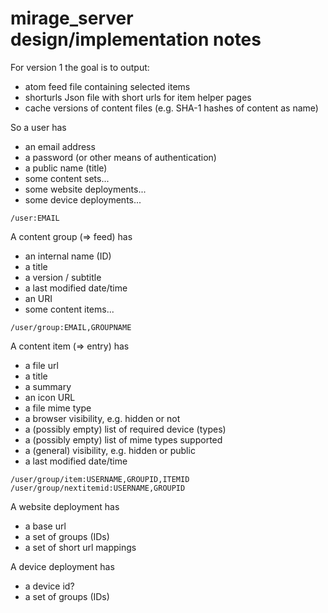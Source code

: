 # mirage_server design/implementation notes

For version 1 the goal is to output:

- atom feed file containing selected items
- shorturls Json file with short urls for item helper pages
- cache versions of content files (e.g. SHA-1 hashes of content as name)

So a user has 

- an email address
- a password (or other means of authentication)
- a public name (title)
- some content sets...
- some website deployments...
- some device deployments...

`/user:EMAIL`

A content group (=> feed) has

- an internal name (ID)
- a title
- a version / subtitle
- a last modified date/time
- an URI
- some content items...

`/user/group:EMAIL,GROUPNAME`

A content item (=> entry) has

- a file url 
- a title
- a summary
- an icon URL
- a file mime type
- a browser visibility, e.g. hidden or not
- a (possibly empty) list of required device (types)
- a (possibly empty) list of mime types supported
- a (general) visibility, e.g. hidden or public
- a last modified date/time

`/user/group/item:USERNAME,GROUPID,ITEMID`
`/user/group/nextitemid:USERNAME,GROUPID`

A website deployment has

- a base url
- a set of groups (IDs)
- a set of short url mappings

A device deployment has

- a device id?
- a set of groups (IDs)

